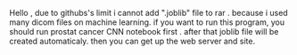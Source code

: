 Hello , due to githubs's limit i cannot add ".joblib" file to rar . because i used many dicom files on machine learning.
if you want to run this program, you should run prostat cancer CNN notebook first . after that joblib file will be created automaticaly.
then you can get up the web server and site.

